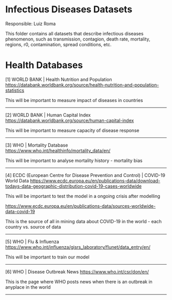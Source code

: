 # Infectious Diseases Datasets
Responsible: Luiz Roma

This folder contains all datasets that describe infectious diseases phenomenon, such as transmission, contagion, death rate, mortality, regions, r0, contamination, spread conditions, etc.




# Health Databases
[1] WORLD BANK | Health Nutrition and Population
https://databank.worldbank.org/source/health-nutrition-and-population-statistics

This will be important to measure impact of diseases in countries
____________________________________________________________________________________________________________________________
[2] WORLD BANK | Human Capital Index
https://databank.worldbank.org/source/human-capital-index

This will be important to measure capacity of disease response
____________________________________________________________________________________________________________________________
[3] WHO | Mortality Database
https://www.who.int/healthinfo/mortality_data/en/

This will be important to analyse mortality history - mortality bias
____________________________________________________________________________________________________________________________
[4] ECDC (European Centre for Disease Prevention and Control) | COVID-19 World Data
https://www.ecdc.europa.eu/en/publications-data/download-todays-data-geographic-distribution-covid-19-cases-worldwide

This will be important to test the model in a ongoing crisis after modelling

https://www.ecdc.europa.eu/en/publications-data/sources-worldwide-data-covid-19

This is the source of all in mining data about COVID-19 in the world - each country vs. source of data
____________________________________________________________________________________________________________________________
[5] WHO | Flu & Influenza
https://www.who.int/influenza/gisrs_laboratory/flunet/data_entry/en/

This will be important to train our model
____________________________________________________________________________________________________________________________
[6] WHO | Disease Outbreak News
https://www.who.int/csr/don/en/

This is the page where WHO posts news when there is an outbreak in anyplace in the world
____________________________________________________________________________________________________________________________
